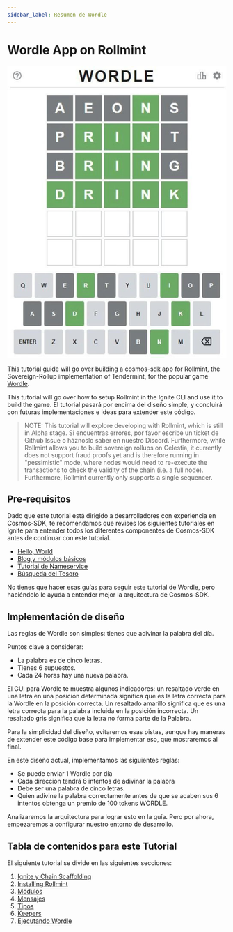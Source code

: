 ```yaml
---
sidebar_label: Resumen de Wordle
---
```


# Wordle App on Rollmint

![mamaki-testnet](/img/wordle.jpg)

This tutorial guide will go over building a cosmos-sdk app for Rollmint, the Sovereign-Rollup implementation of Tendermint, for the popular game [Wordle](https://www.nytimes.com/games/wordle/index.html).

This tutorial will go over how to setup Rollmint in the Ignite CLI and use it to build the game. El tutorial pasará por encima del diseño simple, y concluirá con futuras implementaciones e ideas para extender este código.

> NOTE: This tutorial will explore developing with Rollmint, which is still in Alpha stage. Si encuentras errores, por favor escribe un ticket de Github Issue o háznoslo saber en nuestro Discord. Furthermore, while Rollmint allows you to build sovereign rollups on Celestia, it currently does not support fraud proofs yet and is therefore running in "pessimistic" mode, where nodes would need to re-execute the transactions to check the validity of the chain (i.e. a full node). Furthermore, Rollmint currently only supports a single sequencer.

## Pre-requisitos

Dado que este tutorial está dirigido a desarrolladores con experiencia en Cosmos-SDK, te recomendamos que revises los siguientes tutoriales en Ignite para entender todos los diferentes componentes de Cosmos-SDK antes de continuar con este tutorial.

* [Hello, World](https://docs.ignite.com/guide/hello)
* [Blog y módulos básicos](https://docs.ignite.com/guide/blog)
* [Tutorial de Nameservice](https://docs.ignite.com/guide/nameservice)
* [Búsqueda del Tesoro](https://docs.ignite.com/guide/scavenge)

No tienes que hacer esas guías para seguir este tutorial de Wordle, pero haciéndolo le ayuda a entender mejor la arquitectura de Cosmos-SDK.

## Implementación de diseño

Las reglas de Wordle son simples: tienes que adivinar la palabra del día.

Puntos clave a considerar:

* La palabra es de cinco letras.
* Tienes 6 supuestos.
* Cada 24 horas hay una nueva palabra.

El GUI para Wordle te muestra algunos indicadores: un resaltado verde en una letra en una posición determinada significa que es la letra correcta para la Wordle en la posición correcta. Un resaltado amarillo significa que es una letra correcta para la palabra incluida en la posición incorrecta. Un resaltado gris significa que la letra no forma parte de la Palabra.

Para la simplicidad del diseño, evitaremos esas pistas, aunque hay maneras de extender este código base para implementar eso, que mostraremos al final.

En este diseño actual, implementamos las siguientes reglas:

* Se puede enviar 1 Wordle por día
* Cada dirección tendrá 6 intentos de adivinar la palabra
* Debe ser una palabra de cinco letras.
* Quien adivine la palabra correctamente antes de que se acaben sus 6 intentos obtenga un premio de 100 tokens WORDLE.

Analizaremos la arquitectura para lograr esto en la guía. Pero por ahora, empezaremos a configurar nuestro entorno de desarrollo.

## Tabla de contenidos para este Tutorial

El siguiente tutorial se divide en las siguientes secciones:

1. [Ignite y Chain Scaffolding](./scaffold-wordle.md)
2. [Installing Rollmint](./install-rollmint.md)
3. [Módulos](./wordle-module.md)
4. [Mensajes](./wordle-messages.md)
5. [Tipos](./wordle-types.md)
6. [Keepers](./wordle-keeper.md)
7. [Ejecutando Wordle](./run-wordle.md)
